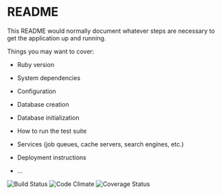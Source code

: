 # README

This README would normally document whatever steps are necessary to get the
application up and running.

Things you may want to cover:

* Ruby version

* System dependencies

* Configuration

* Database creation

* Database initialization

* How to run the test suite

* Services (job queues, cache servers, search engines, etc.)

* Deployment instructions

* ...

![Build Status](https://codeship.com/projects/0bab7360-1360-0135-b400-665a59cd58c3/status?branch=master)
![Code Climate](https://codeclimate.com/github/egiblin/stats_of_waterdeep.png)
![Coverage Status](https://coveralls.io/repos/egiblin/stats_of_waterdeep/badge.png)
